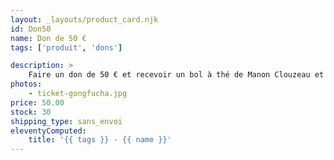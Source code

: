 ```yaml
---
layout: _layouts/product_card.njk
id: Don50
name: Don de 50 €
tags: ['produit', 'dons']

description: >
    Faire un don de 50 € et recevoir un bol à thé de Manon Clouzeau et l'affiche du festival.
photos:
    - ticket-gongfucha.jpg
price: 50.00
stock: 30
shipping_type: sans_envoi
eleventyComputed:
    title: '{{ tags }} - {{ name }}'
---
```

